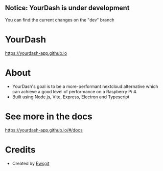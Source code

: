 ## Notice: YourDash is under development

You can find the current changes on the "dev" branch

# YourDash

https://yourdash-app.github.io

# About

- YourDash's goal is to be a more-performant nextcloud alternative which can achieve a good level of performance on a
  Raspberry Pi 4.
- Built using Node.js, Vite, Express, Electron and Typescript

# See more in the docs

https://yourdash-app.github.io/#/docs

# Credits

- Created by [Ewsgit](https://github.com/ewsgit)
